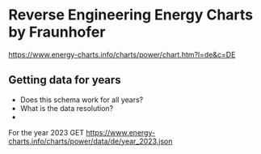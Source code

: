# Reverse Engineering Energy Charts by Fraunhofer

https://www.energy-charts.info/charts/power/chart.htm?l=de&c=DE


## Getting data for years
- Does this schema work for all years?
- What is the data resolution?
-
For the year 2023
GET https://www.energy-charts.info/charts/power/data/de/year_2023.json
